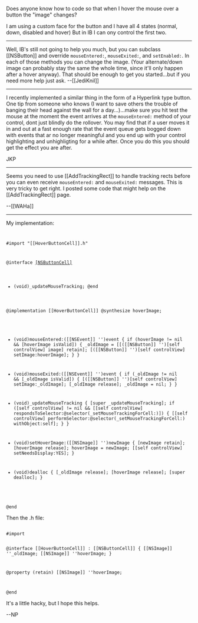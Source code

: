 

Does anyone know how to code so that when I hover the mouse over a button the "image" changes?

I am using a custom face for the button and I have all 4 states (normal, down, disabled and hover)
But in IB I can ony control the first two.

----
Well, IB's still not going to help you much, but you can subclass [[NSButton]] and override <code>mouseEntered:</code>, <code>mouseExited:</code>, and <code>setEnabled:</code>. In each of those methods you can change the image. (Your alternate/down image can probably stay the same the whole time, since it'll only happen after a hover anyway). That should be enough to get you started...but if you need more help just ask. --[[JediKnil]]

----

I recently implemented a similar thing in the form of a Hyperlink type button.  One tip from someone who knows (I want to save others the trouble of banging their head against the wall for a day...)...make sure you hit test the mouse at the moment the event arrives at the <code>mouseEntered:</code> method of your control, dont just blindly do the rollover.  You may find that if a user moves it in and out at a fast enough rate that the event queue gets bogged down with events that ar no longer meaningful and you end up with your control highlighting and unhighligting for a while after.  Once you do this you should get the effect you are after.

JKP

----

Seems you need to use [[AddTrackingRect]] to handle tracking rects before you can even receive <code>mouseEntered:</code> and <code>mouseExited:</code> messages. This is very tricky to get right. I posted some code that might help on the [[AddTrackingRect]] page.

--[[WAHa]]

----

My implementation:
<code>

#import "[[HoverButtonCell]].h"

@interface [[NSButtonCell]]()
- (void)_updateMouseTracking;
@end

@implementation [[HoverButtonCell]]
@synthesize hoverImage;

- (void)mouseEntered:([[NSEvent]] '')event {
	if (hoverImage != nil && [hoverImage isValid]) {
		_oldImage = [[([[NSButton]] '')[self controlView] image] retain];
		[([[NSButton]] '')[self controlView] setImage:hoverImage];
	}
}

- (void)mouseExited:([[NSEvent]] '')event {
	if (_oldImage != nil && [_oldImage isValid]) {
		[([[NSButton]] '')[self controlView] setImage:_oldImage];
		[_oldImage release];
		_oldImage = nil;
	}
}

- (void)_updateMouseTracking {
	[super _updateMouseTracking];
	if ([self controlView] != nil && [[self controlView] respondsToSelector:@selector(_setMouseTrackingForCell:)]) {
		[[self controlView] performSelector:@selector(_setMouseTrackingForCell:) withObject:self];
	}
}

- (void)setHoverImage:([[NSImage]] '')newImage {
	[newImage retain];
	[hoverImage release];
	hoverImage = newImage;
	[[self controlView] setNeedsDisplay:YES];
}

- (void)dealloc {
	[_oldImage release];
	[hoverImage release];
	[super dealloc];
}

@end
</code>

Then the .h file:

<code>
#import <Cocoa/Cocoa.h>

@interface [[HoverButtonCell]] : [[NSButtonCell]] {
	[[NSImage]] ''_oldImage;
	[[NSImage]] ''hoverImage;
}

@property (retain) [[NSImage]] ''hoverImage;

@end
</code>

It's a little hacky, but I hope this helps.

--NP